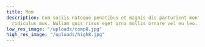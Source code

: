 ```yaml
---
title: Mom
description: Cum sociis natoque penatibus et magnis dis parturient montes, nascetur
  ridiculus mus. Nullam quis risus eget urna mollis ornare vel eu leo.
low_res_image: "/uploads/comp8.jpg"
high_res_image: "/uploads/high8.jpg"
---
```


